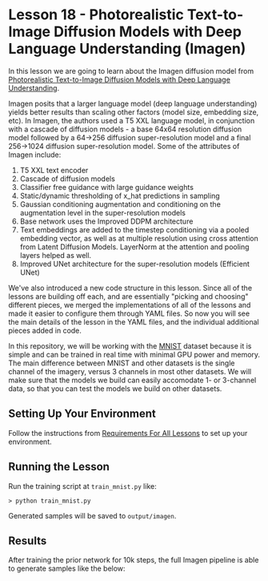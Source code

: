 # Lesson 18 - Photorealistic Text-to-Image Diffusion Models with Deep Language Understanding (Imagen)

In this lesson we are going to learn about the Imagen diffusion model from [Photorealistic Text-to-Image Diffusion Models with Deep Language Understanding](https://arxiv.org/abs/2205.11487).

Imagen posits that a larger language model (deep language understanding) yields better results than scaling other factors (model size, embedding size, etc). In Imagen, the authors used a T5 XXL language model, in conjunction with a cascade of diffusion models - a base  64x64 resolution diffusion model followed by a 64->256 diffusion super-resolution model and a final 256->1024 diffusion super-resolution model. Some of the attributes of Imagen include:

1. T5 XXL text encoder
2. Cascade of diffusion models
3. Classifier free guidance with large guidance weights
4. Static/dynamic thresholding of x_hat predictions in sampling
5. Gaussian conditioning augmentation and conditioning on the augmentation level in the super-resolution models
6. Base network uses the Improved DDPM architecture
7. Text embeddings are added to the timestep conditioning via a pooled embedding vector, as well as at multiple resolution using cross attention from Latent Diffusion Models. LayerNorm at the attention and pooling layers helped as well.
8. Improved UNet architecture for the super-resolution models (Efficient UNet)

We've also introduced a new code structure in this lesson. Since all of the lessons are building off each, and are essentially "picking and choosing" different pieces, we merged 
the implementations of all of the lessons and made it easier to configure them through YAML files. So now you will see the main details of the lesson in the YAML files, and the individual additional pieces added in code.

In this repository, we will be working with the [MNIST](https://en.wikipedia.org/wiki/MNIST_database) dataset because it is simple and can be trained in real time with minimal GPU power and memory. The main difference between MNIST and other datasets is the single channel of the imagery, versus 3 channels in most other datasets. We will make sure that the models we build can easily accomodate 1- or 3-channel data, so that you can test the models we build on other datasets.

## Setting Up Your Environment

Follow the instructions from [Requirements For All Lessons](https://github.com/swookey-thinky/mindiffusion?tab=readme-ov-file#requirements-for-all-lessons) to set up your environment.

## Running the Lesson

Run the training script at `train_mnist.py` like:

```
> python train_mnist.py
```

Generated samples will be saved to `output/imagen`.

## Results

After training the prior network for 10k steps, the full Imagen pipeline is able to generate samples like the below:

<!--
 ![Imagen](https://drive.google.com/uc?export=view&id=1SVWvGD0FhakjL2G9QCyi0TbiaZ_6ILKM)

 The prompts we used for generation above were:

<pre>
8 one seven 1 7 six 6 two 
1 8 4 six 3 9 8 6 
five three eight 2 1 9 seven 7 
two 8 9 three 3 0 3 6 
two two 7 two 0 three nine nine 
five six one 1 0 seven six 3 
0 three 2 one 3 nine six 0 
2 9 zero 4 7 two 9 eight 
</pre>
-->
